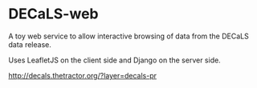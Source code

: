 DECaLS-web
==========

A toy web service to allow interactive browsing of data from the DECaLS data release.

Uses LeafletJS on the client side and Django on the server side.

http://decals.thetractor.org/?layer=decals-pr


